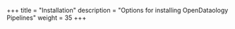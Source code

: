 +++
title = "Installation"
description = "Options for installing OpenDataology Pipelines"
weight = 35
+++
